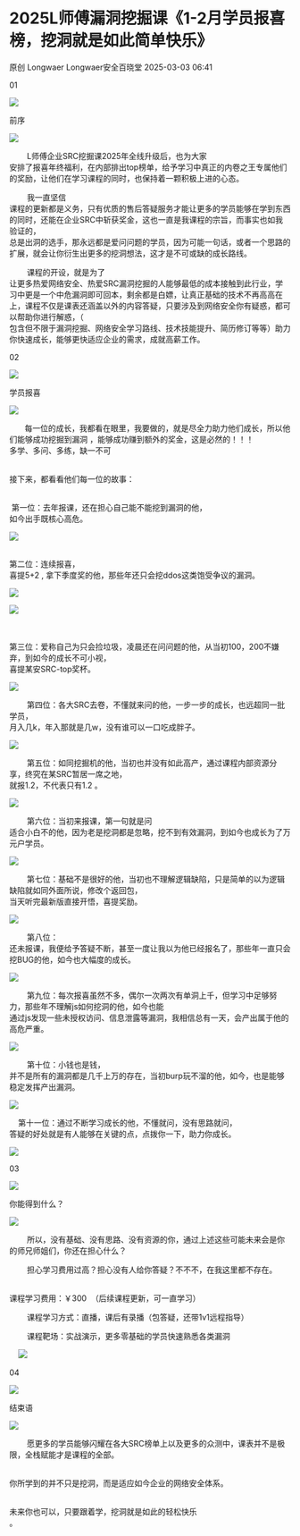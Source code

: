 #  2025L师傅漏洞挖掘课《1-2月学员报喜榜，挖洞就是如此简单快乐》   
原创 Longwaer  Longwaer安全百晓堂   2025-03-03 06:41  
  
01  
  
![](https://mmbiz.qpic.cn/sz_mmbiz_png/MtEmicbt7dV6PRRN8DFibictxMEP4AOFbCyNPyuQ5pkVHTGCZJYsFzxib2ibJIZ6uJc7Ip0iauMIBE813jCqS2pOnpyw/640 "")  
  
前序  
  
![](https://mmbiz.qpic.cn/mmbiz_png/5F9C3VIuMehKe1jg1NGZtZxxbMxMh8jXSj5b0x04Sb3flJiccudJRFrUssAEhbPuLl2rV4ckaDsxgXNjDWBicbMA/640 "")  
  
  
        L师傅企业SRC挖掘课2025年全线升级后，也为大家  
安排了报喜年终福利，在内部排出top榜单，给予学习中真正的内卷之王专属他们的奖励，让他们在学习课程的同时，也保持着一颗积极上进的心态。  
  
        我一直坚信  
课程的更新都是义务，只有优质的售后答疑服务才能让更多的学员能够在学到东西的同时，还能在企业SRC中斩获奖金，这也一直是我课程的宗旨，而事实也如我验证的，  
总是出洞的选手，那永远都是爱问问题的学员，因为可能一句话，或者一个思路的扩展，就会让你衍生出更多的挖洞想法，这才是不可或缺的成长路线。  
  
        课程的开设，就是为了  
让更多热爱网络安全、热爱SRC漏洞挖掘的人能够最低的成本接触到此行业，学习中更是一个中危漏洞即可回本，剩余都是白嫖，让真正基础的技术不再高高在上，课程不仅是课表还涵盖以外的内容答疑，只要涉及到网络安全你有疑惑，都可以帮助你进行解惑，（  
包含但不限于漏洞挖掘、网络安全学习路线、技术技能提升、简历修订等等）助力你快速成长，能够更快适应企业的需求，成就高薪工作。  
  
02  
  
![](https://mmbiz.qpic.cn/sz_mmbiz_png/MtEmicbt7dV6PRRN8DFibictxMEP4AOFbCyNPyuQ5pkVHTGCZJYsFzxib2ibJIZ6uJc7Ip0iauMIBE813jCqS2pOnpyw/640 "")  
  
学员报喜  
  
![](https://mmbiz.qpic.cn/mmbiz_png/5F9C3VIuMehKe1jg1NGZtZxxbMxMh8jXSj5b0x04Sb3flJiccudJRFrUssAEhbPuLl2rV4ckaDsxgXNjDWBicbMA/640 "")  
  
  
       每一位的成长，我都看在眼里，我要做的，就是尽全力助力他们成长，所以他们能够成功挖掘到漏洞 ，能够成功赚到额外的奖金，这是必然的！！！  
多学、多问、多练，缺一不可  
  
          
接下来，都看看他们每一位的故事：  
  
         
 第一位：去年报课，还在担心自己能不能挖到漏洞的他，  
如今出手既核心高危。  
  
![](https://mmbiz.qpic.cn/mmbiz_png/ceN4uMPHiau4MABq784WtueUVBFWyPcyfoTibsG3WWa5DIrY6wC01Vb7IWxUZ7EMBnuNpgZLd7vqXAbkNiclABQkw/640?wx_fmt=png&from=appmsg "")  
  
          
第二位：连续报喜，  
喜提5+2 , 拿下季度奖的他，那些年还只会挖ddos这类饱受争议的漏洞。  
  
![](https://mmbiz.qpic.cn/mmbiz_png/ceN4uMPHiau4MABq784WtueUVBFWyPcyfia0LGib46bL1DFg1zJb6UbkB9uc5huqSRbUXWwRnqO90s3SOKhMob9uw/640?wx_fmt=png&from=appmsg "")  
  
![](https://mmbiz.qpic.cn/mmbiz_png/ceN4uMPHiau4MABq784WtueUVBFWyPcyfibouwaq9s8L4N5gHDUxsgXh9JiaOdXyUuHsPgOIRd2vt6LrVddFUiaVKw/640?wx_fmt=png&from=appmsg "")  
  
         
   
第三位：爱称自己为只会捡垃圾，凌晨还在问问题的他，从当初100，200不嫌弃，到如今的成长不可小视，  
喜提某安SRC-top奖杯。  
  
![](https://mmbiz.qpic.cn/mmbiz_png/ceN4uMPHiau4MABq784WtueUVBFWyPcyfGh8GL8Vkw4QZYpH996tRr8dV1wNqyUSxNPxUeHVHXWjjKt19Y7hRyA/640?wx_fmt=png&from=appmsg "")  
  
        第四位：各大SRC去卷，不懂就来问的他，一步一步的成长，也远超同一批学员，  
月入几k，年入那就是几w，没有谁可以一口吃成胖子。  
  
![](https://mmbiz.qpic.cn/mmbiz_png/ceN4uMPHiau4MABq784WtueUVBFWyPcyficIia34UicCCGdFheuCjia8eh0uL8ewnzGq94QWqqbWia0gWlT6icMA6AwCg/640?wx_fmt=png&from=appmsg "")  
  
        第五位：如同挖掘机的他，当初也并没有如此高产，通过课程内部资源分享，终究在某SRC暂居一席之地，  
就报1.2，不代表只有1.2 。  
  
![](https://mmbiz.qpic.cn/mmbiz_png/ceN4uMPHiau4MABq784WtueUVBFWyPcyft1ibZsx00kN3Z1ysIO0t9BHuIFhmjAmp9fxgTwHA5Viae7vEZ3NdbzJQ/640?wx_fmt=png&from=appmsg "")  
  
        第六位：当初来报课，第一句就是问  
适合小白不的他，因为老是挖洞都是忽略，挖不到有效漏洞，到如今也成长为了万元户学员。  
  
![](https://mmbiz.qpic.cn/mmbiz_png/ceN4uMPHiau4MABq784WtueUVBFWyPcyfnHAGegPnbHWR6vpxypGfRmZ8aBHNDGmmJhyK9f7NdOTYDcp53xf95w/640?wx_fmt=png&from=appmsg "")  
  
        第七位：基础不是很好的他，当初也不理解逻辑缺陷，只是简单的以为逻辑缺陷就如同外面所说，修改个返回包，  
当天听完最新版直接开悟，喜提奖励。  
  
![](https://mmbiz.qpic.cn/mmbiz_png/ceN4uMPHiau4MABq784WtueUVBFWyPcyfzEUbh9bLe0XEZyxZ0Jh2mSfPJ86NFPbHExPXqIExStZCCibkSn5nojA/640?wx_fmt=png&from=appmsg "")  
  
        第八位：  
还未报课，我便给予答疑不断，甚至一度让我以为他已经报名了，那些年一直只会挖BUG的他，如今也大幅度的成长。  
  
![](https://mmbiz.qpic.cn/mmbiz_png/ceN4uMPHiau4MABq784WtueUVBFWyPcyffbkDMEYIAxIcSwaAR3rYWRTW0EiaCDwxhkYBFwJkoPOl2iaYsMBBQ1lg/640?wx_fmt=png&from=appmsg "")  
  
        第九位：每次报喜虽然不多，偶尔一次两次有单洞上千，但学习中足够努力，那些年不理解js如何挖洞的他，如今也能  
通过js发现一些未授权访问、信息泄露等漏洞，我相信总有一天，会产出属于他的高危严重。  
  
![](https://mmbiz.qpic.cn/mmbiz_png/ceN4uMPHiau4MABq784WtueUVBFWyPcyfHWmV13ve0oP7K547ZxrlDhbtMEtoeS9GnSBvX4XibTzTj8CHjfLvmLg/640?wx_fmt=png&from=appmsg "")  
  
        第十位：小钱也是钱，  
并不是所有的漏洞都是几千上万的存在，当初burp玩不溜的他，如今，也是能够稳定发挥产出漏洞。  
  
![](https://mmbiz.qpic.cn/mmbiz_png/ceN4uMPHiau4MABq784WtueUVBFWyPcyfEBc1LztVVcDLspbibx5Rjlja8QJ2yYRyHFtwPHrhspxiceiaicpIfXFCqA/640?wx_fmt=png&from=appmsg "")  
  
    第十一位：通过不断学习成长的他，不懂就问，没有思路就问，  
答疑的好处就是有人能够在关键的点，点拨你一下，助力你成长。  
  
![](https://mmbiz.qpic.cn/mmbiz_png/ceN4uMPHiau4MABq784WtueUVBFWyPcyfeaX95LPlnNuNIpgQr8Pg1iaGrnTx6kIPpXyYVtNiaiaicadU5MXOOib7L1A/640?wx_fmt=png&from=appmsg "")  
  
03  
  
![](https://mmbiz.qpic.cn/sz_mmbiz_png/MtEmicbt7dV6PRRN8DFibictxMEP4AOFbCyNPyuQ5pkVHTGCZJYsFzxib2ibJIZ6uJc7Ip0iauMIBE813jCqS2pOnpyw/640 "")  
  
你能得到什么？  
  
![](https://mmbiz.qpic.cn/mmbiz_png/5F9C3VIuMehKe1jg1NGZtZxxbMxMh8jXSj5b0x04Sb3flJiccudJRFrUssAEhbPuLl2rV4ckaDsxgXNjDWBicbMA/640 "")  
  
  
        所以，没有基础、没有思路、没有资源的你，通过上述这些可能未来会是你的师兄师姐们，你还在担心什么？   
  
        担心学习费用过高？担心没有人给你答疑？不不不，在我这里都不存在。  
  
          
课程学习费用：￥300  （后续课程更新，可一直学习）  
  
        课程学习方式：直播，课后有录播（包答疑，还带1v1远程指导）  
  
        课程靶场：实战演示，更多零基础的学员快速熟悉各类漏洞  
  
  
    ![](https://mmbiz.qpic.cn/mmbiz_jpg/ceN4uMPHiau4MABq784WtueUVBFWyPcyfLuhP0QLtcQp76EicaqLuFVWjUFU2o8Drk3NGtSHgYZXpXnhVF7dgibbA/640?wx_fmt=jpeg&from=appmsg "")  
  
  
  
04  
  
![](https://mmbiz.qpic.cn/sz_mmbiz_png/MtEmicbt7dV6PRRN8DFibictxMEP4AOFbCyNPyuQ5pkVHTGCZJYsFzxib2ibJIZ6uJc7Ip0iauMIBE813jCqS2pOnpyw/640 "")  
  
结束语  
  
![](https://mmbiz.qpic.cn/mmbiz_png/5F9C3VIuMehKe1jg1NGZtZxxbMxMh8jXSj5b0x04Sb3flJiccudJRFrUssAEhbPuLl2rV4ckaDsxgXNjDWBicbMA/640 "")  
  
  
        愿更多的学员能够闪耀在各大SRC榜单上以及更多的众测中，课表并不是极限，全栈赋能才是课程的全部。  
  
          
你所学到的并不只是挖洞，而是适应如今企业的网络安全体系。  
  
          
未来你也可以，只要跟着学，挖洞就是如此的轻松快乐   
。  
  
       
  
          
  
     
  
  
  
  
  
  
